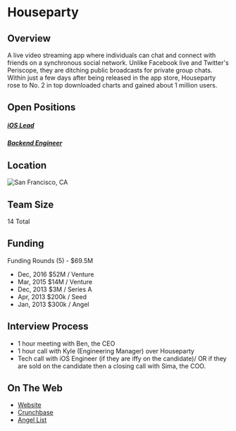 # Houseparty

## Overview
A live video streaming app where individuals can chat and connect with friends on a synchronous social network. Unlike Facebook live and Twitter's Periscope, they are ditching public broadcasts for private group chats. Within just a few days after being released in the app store, Houseparty rose to No. 2 in top downloaded charts and gained about 1 million users.

## Open Positions
##### [iOS Lead](https://github.com/the31337/jobs/blob/master/houseparty/ios-lead.md)
##### [Backend Engineer](https://github.com/the31337/jobs/blob/master/houseparty/backend-engineer.md)

## Location
![San Francisco, CA](https://maps.googleapis.com/maps/api/staticmap?center=San+Francisco,+CA&zoom=13&scale=false&size=600x300&maptype=roadmap&format=png&visual_refresh=true)  

## Team Size
14 Total

## Funding
Funding Rounds (5) - $69.5M
+ Dec, 2016	$52M / Venture
+ Mar, 2015	$14M / Venture
+ Dec, 2013	$3M / Series A
+ Apr, 2013	$200k / Seed
+ Jan, 2013	$300k / Angel

## Interview Process
+ 1 hour meeting with Ben, the CEO
+ 1 hour call with Kyle (Engineering Manager) over Houseparty
+ Tech call with iOS Engineer (if they are iffy on the candidate)/ OR if they are sold on the candidate then a closing call with Sima, the COO.

## On The Web
+ [Website](https://joinhouse.party/)
+ [Crunchbase](https://www.crunchbase.com/organization/life-on-air)
+ [Angel List](https://angel.co/joinhouseparty)
